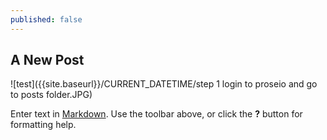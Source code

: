 ```yaml
---
published: false
---
```


## A New Post
![test]({{site.baseurl}}/CURRENT_DATETIME/step 1 login to proseio and go to posts folder.JPG)

Enter text in [Markdown](http://daringfireball.net/projects/markdown/). Use the toolbar above, or click the **?** button for formatting help.
